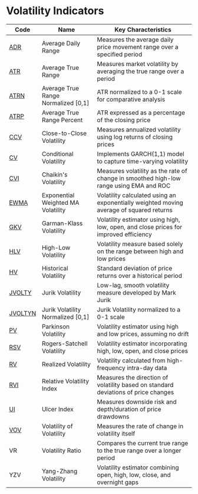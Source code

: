# Volatility Indicators

| Code | Name | Key Characteristics |
| ------------ | --------------------------------------- | --------------------------------------------------------------------------------------- |
| [ADR](/indicators/volatility/adr.md) | Average Daily Range | Measures the average daily price movement range over a specified period |
| [ATR](/indicators/volatility/atr.md) | Average True Range | Measures market volatility by averaging the true range over a period |
| [ATRN](/indicators/volatility/atrn.md) | Average True Range Normalized [0,1] | ATR normalized to a 0-1 scale for comparative analysis |
| [ATRP](/indicators/volatility/atrp.md) | Average True Range Percent | ATR expressed as a percentage of the closing price |
| [CCV](/indicators/volatility/ccv.md) | Close-to-Close Volatility | Measures annualized volatility using log returns of closing prices |
| [CV](/indicators/volatility/cv.md) | Conditional Volatility | Implements GARCH(1,1) model to capture time-varying volatility |
| [CVI](/indicators/volatility/cvi.md) | Chaikin's Volatility | Measures volatility as the rate of change in smoothed high-low range using EMA and ROC |
| [EWMA](/indicators/volatility/ewma.md) | Exponential Weighted MA Volatility | Volatility calculated using an exponentially weighted moving average of squared returns |
| [GKV](/indicators/volatility/gkv.md) | Garman-Klass Volatility | Volatility estimator using high, low, open, and close prices for improved efficiency |
| [HLV](/indicators/volatility/hlv.md) | High-Low Volatility | Volatility measure based solely on the range between high and low prices |
| [HV](/indicators/volatility/hv.md) | Historical Volatility | Standard deviation of price returns over a historical period |
| [JVOLTY](/indicators/volatility/jvolty.md) | Jurik Volatility | Low-lag, smooth volatility measure developed by Mark Jurik |
| [JVOLTYN](/indicators/volatility/jvoltyn.md) | Jurik Volatility Normalized [0,1] | Jurik Volatility normalized to a 0-1 scale |
| [PV](/indicators/volatility/pv.md) | Parkinson Volatility | Volatility estimator using high and low prices, assuming no drift |
| [RSV](/indicators/volatility/rsv.md) | Rogers-Satchell Volatility | Volatility estimator incorporating high, low, open, and close prices |
| [RV](/indicators/volatility/rv.md) | Realized Volatility | Volatility calculated from high-frequency intra-day data |
| [RVI](/indicators/volatility/rvi.md) | Relative Volatility Index | Measures the direction of volatility based on standard deviations of price changes |
| [UI](/indicators/volatility/ui.md) | Ulcer Index | Measures downside risk and depth/duration of price drawdowns |
| [VOV](/indicators/volatility/vov.md) | Volatility of Volatility | Measures the rate of change in volatility itself |
| VR | Volatility Ratio | Compares the current true range to the true range over a longer period |
| YZV | Yang-Zhang Volatility | Volatility estimator combining open, high, low, close, and overnight gaps |
